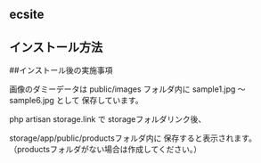  ## ecsite

 ## インストール方法

 ##インストール後の実施事項

 画像のダミーデータは
 public/images フォルダ内に
 sample1.jpg ～ sample6.jpg として
 保存しています。

 php artisan storage.link で
 storageフォルダリンク後、

 storage/app/public/productsフォルダ内に
 保存すると表示されます。
 （productsフォルダがない場合は作成してください。）

